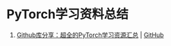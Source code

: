 # PyTorch学习资料总结

1. [Github库分享：超全的PyTorch学习资源汇总](https://mp.weixin.qq.com/s/dxZWi6Fz-PY_4YPsNul6IA) | [GitHub](https://github.com/INTERMT/Awesome-PyTorch-Chinese)